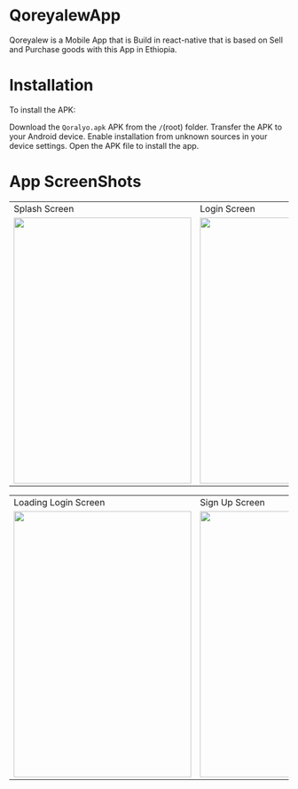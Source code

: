 # QoreyalewApp
Qoreyalew is a Mobile App that is Build in react-native that is based on Sell and Purchase goods with this App in Ethiopia.

# Installation
To install the APK:

Download the `Qoralyo.apk` APK from the `/`(root) folder.
Transfer the APK to your Android device.
Enable installation from unknown sources in your device settings.
Open the APK file to install the app.

# App ScreenShots

<table>
  <tr>
     <td>Splash Screen</td>
     <td>Login Screen</td>
     <td>Forgot Password Screen</td>
  </tr>
  <tr>
    <td><img src="https://github.com/ReactNativeSandeep/QoreyalewApp/assets/64374265/be1e5686-86b8-4be3-824c-a982a5c1deff" width=320 height=480></td>
    <td><img src="https://github.com/ReactNativeSandeep/QoreyalewApp/assets/64374265/3a1937f1-0b40-4e61-a023-06aedbe69e83" width=320 height=480></td>
    <td><img src="https://github.com/ReactNativeSandeep/QoreyalewApp/assets/64374265/eed31959-9578-446c-80bb-be042cd81fdc" width=320 height=480></td>
  </tr>
</table>

<table>
  <tr>
     <td>Loading Login Screen</td>
     <td>Sign Up Screen</td>
     <td>Place Search Screen</td>
  </tr>
  <tr>
    <td><img src="https://github.com/ReactNativeSandeep/QoreyalewApp/assets/64374265/051b8ee9-c312-43f2-a569-59799d72374f" width=320 height=480></td>
    <td><img src="https://github.com/ReactNativeSandeep/QoreyalewApp/assets/64374265/51b29681-a60a-424f-be1c-f5aec20c89ef" width=320 height=480></td>
    <td><img src="https://github.com/ReactNativeSandeep/QoreyalewApp/assets/64374265/1775c47b-ec34-4772-be28-707007ce995c" width=320 height=480></td>
  </tr>
</table>

